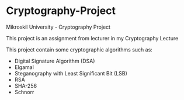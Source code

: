 # Cryptography-Project
Mikroskil University - Cryptography Project

This project is an assignment from lecturer in my Cryptography Lecture

This project contain some cryptographic algorithms such as:
- Digital Signature Algorithm (DSA)
- Elgamal
- Steganography with Least Significant Bit (LSB)
- RSA
- SHA-256
- Schnorr
